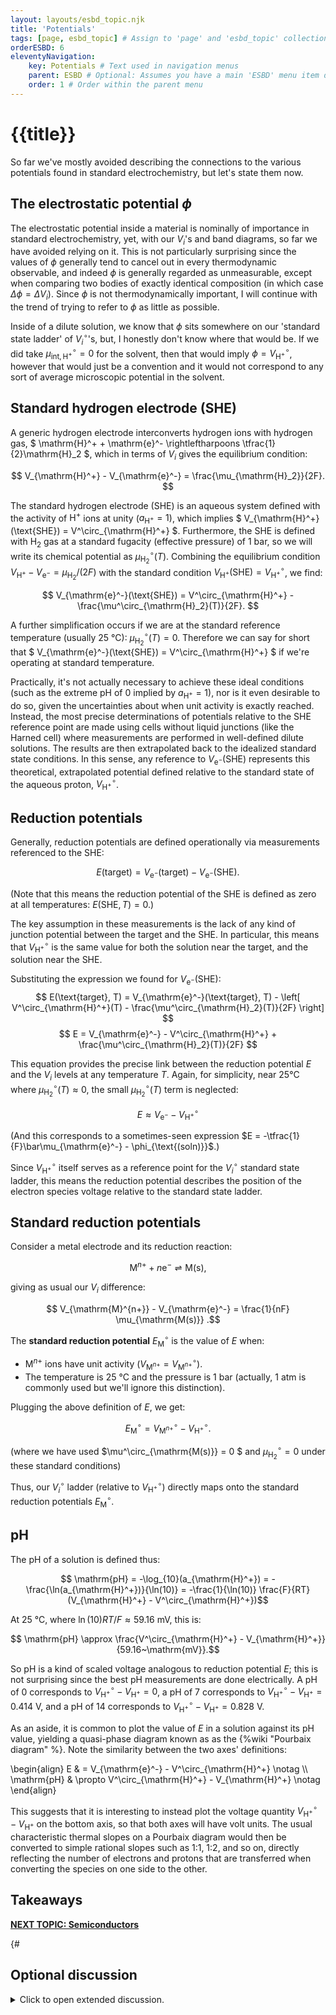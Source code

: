 ```yaml
---
layout: layouts/esbd_topic.njk
title: 'Potentials'
tags: [page, esbd_topic] # Assign to 'page' and 'esbd_topic' collections
orderESBD: 6
eleventyNavigation:
    key: Potentials # Text used in navigation menus
    parent: ESBD # Optional: Assumes you have a main 'ESBD' menu item defined elsewhere
    order: 1 # Order within the parent menu
---
```


# {{title}}

So far we've mostly avoided describing the connections to the various potentials found in standard electrochemistry, but let's state them now.

## The electrostatic potential $\phi$

The electrostatic potential inside a material is nominally of importance in standard electrochemistry, yet, with our $V_i$'s and band diagrams, so far we have avoided relying on it. This is not particularly surprising since the values of $\phi$ generally tend to cancel out in every thermodynamic observable, and indeed $\phi$ is generally regarded as unmeasurable, except when comparing two bodies of exactly identical composition (in which case $\Delta\phi = \Delta V_i$). Since $\phi$ is not thermodynamically important, I will continue with the trend of trying to refer to $\phi$ as little as possible.

Inside of a dilute solution, we know that $\phi$ sits somewhere on our 'standard state ladder' of $V^\circ_i$'s, but, I honestly don't know where that would be. If we did take $\mu^\circ_{\mathrm{int},\mathrm{H}^+} = 0$ for the solvent, then that would imply $\phi = V^\circ_{\mathrm{H}^+}$, however that would just be a convention and it would not correspond to any sort of average microscopic potential in the solvent.

## Standard hydrogen electrode (SHE)

A generic hydrogen electrode interconverts hydrogen ions with hydrogen gas, $ \mathrm{H}^+ + \mathrm{e}^- \rightleftharpoons \tfrac{1}{2}\mathrm{H}_2 $, which in terms of $V_i$ gives the equilibrium condition:

$$ V_{\mathrm{H}^+} - V_{\mathrm{e}^-} = \frac{\mu_{\mathrm{H}_2}}{2F}. $$

The standard hydrogen electrode (SHE) is an aqueous system defined with the activity of $\mathrm{H}^+$ ions at unity ($a_{\mathrm{H}^+} = 1$), which implies $ V_{\mathrm{H}^+}(\text{SHE}) = V^\circ_{\mathrm{H}^+} $. Furthermore, the SHE is defined with $\mathrm{H}_2$ gas at a standard fugacity (effective pressure) of 1 bar, so we will write its chemical potential as $\mu^\circ_{\mathrm{H}_2}(T)$. Combining the equilibrium condition $V_{\mathrm{H}^+} - V_{\mathrm{e}^-} = \mu_{\mathrm{H}_2}/(2F)$ with the standard condition $V_{\mathrm{H}^+}(\text{SHE}) = V^\circ_{\mathrm{H}^+}$, we find:

$$ V_{\mathrm{e}^-}(\text{SHE}) = V^\circ_{\mathrm{H}^+} - \frac{\mu^\circ_{\mathrm{H}_2}(T)}{2F}. $$

A further simplification occurs if we are at the standard reference temperature (usually 25&nbsp;°C): $\mu^\circ_{\mathrm{H}_2}(T) = 0$. Therefore we can say for short that $ V_{\mathrm{e}^-}(\text{SHE}) = V^\circ_{\mathrm{H}^+} $ if we're operating at standard temperature.

Practically, it's not actually necessary to achieve these ideal conditions (such as the extreme pH of 0 implied by $a_{\mathrm{H}^+} = 1$), nor is it even desirable to do so, given the uncertainties about when unit activity is exactly reached. Instead, the most precise determinations of potentials relative to the SHE reference point are made using cells without liquid junctions (like the Harned cell) where measurements are performed in well-defined dilute solutions. The results are then extrapolated back to the idealized standard state conditions. In this sense, any reference to $V_{\mathrm{e}^-}(\text{SHE})$ represents this theoretical, extrapolated potential defined relative to the standard state of the aqueous proton, $V^\circ_{\mathrm{H}^+}$.

## Reduction potentials

Generally, reduction potentials are defined operationally via measurements referenced to the SHE:

$$ E(\text{target}) = V_{\mathrm{e}^-}(\text{target}) - V_{\mathrm{e}^-}(\text{SHE}). $$

(Note that this means the reduction potential of the SHE is defined as zero at all temperatures: $E(\text{SHE}, T) = 0$.)

The key assumption in these measurements is the lack of any kind of junction potential between the target and the SHE. In particular, this means that $V^\circ_{\mathrm{H}^+}$ is the same value for both the solution near the target, and the solution near the SHE.

Substituting the expression we found for $V_{\mathrm{e}^-}(\text{SHE})$:
$$ E(\text{target}, T) = V_{\mathrm{e}^-}(\text{target}, T) - \left[ V^\circ_{\mathrm{H}^+}(T) - \frac{\mu^\circ_{\mathrm{H}_2}(T)}{2F} \right] $$
$$ E = V_{\mathrm{e}^-} - V^\circ_{\mathrm{H}^+} + \frac{\mu^\circ_{\mathrm{H}_2}(T)}{2F} $$

This equation provides the precise link between the reduction potential $E$ and the $V_i$ levels at any temperature $T$. Again, for simplicity, near 25°C where $\mu^\circ_{\mathrm{H}_2}(T) \approx 0$, the small $\mu^\circ_{\mathrm{H}_2}(T)$ term is neglected:

$$ E \approx V_{\mathrm{e}^-} - V^\circ_{\mathrm{H}^+} $$

(And this corresponds to a sometimes-seen expression $E = -\tfrac{1}{F}\bar\mu_{\mathrm{e}^-} - \phi_{\text{(soln)}}$.)

Since $V^\circ_{\mathrm{H}^+}$ itself serves as a reference point for the $V^\circ_{i}$ standard state ladder, this means the reduction potential describes the position of the electron species voltage relative to the standard state ladder.

## Standard reduction potentials

Consider a metal electrode and its reduction reaction:

$$ \mathrm{M}^{n+} + n \mathrm{e}^- \rightleftharpoons \mathrm{M(s)} , $$

giving as usual our $V_i$ difference:

$$ V_{\mathrm{M}^{n+}} - V_{\mathrm{e}^-} = \frac{1}{nF} \mu_{\mathrm{M(s)}} .$$

The **standard reduction potential** $E^\circ_{\mathrm{M}}$ is the value of $E$ when:

* $\mathrm{M}^{n+}$ ions have unit activity ($V_{\mathrm{M}^{n+}} = V^\circ_{\mathrm{M}^{n+}}$).
* The temperature is 25&nbsp;°C and the pressure is 1 bar (actually, 1 atm is commonly used but we'll ignore this distinction).

Plugging the above definition of $E$, we get:

$$ E^\circ_{\mathrm{M}} = V^\circ_{\mathrm{M}^{n+}} - V^\circ_{\mathrm{H}^+} .$$

(where we have used $\mu^\circ_{\mathrm{M(s)}} = 0 $ and $\mu^\circ_{\mathrm{H}_2} = 0$ under these standard conditions)

Thus, our $V^\circ_i$ ladder (relative to $V^\circ_{\mathrm{H}^+}$) directly maps onto the standard reduction potentials $E^\circ_{\mathrm{M}}$.

## pH

The pH of a solution is defined thus:

$$ \mathrm{pH} = -\log_{10}(a_{\mathrm{H}^+}) = -\frac{\ln(a_{\mathrm{H}^+})}{\ln(10)} = -\frac{1}{\ln(10)} \frac{F}{RT}(V_{\mathrm{H}^+} - V^\circ_{\mathrm{H}^+})$$

At 25&nbsp;°C, where $\ln(10)RT/F \approx 59.16~\mathrm{mV}$, this is:

$$ \mathrm{pH} \approx \frac{V^\circ_{\mathrm{H}^+} - V_{\mathrm{H}^+}}{59.16~\mathrm{mV}}.$$

So $\mathrm{pH}$ is a kind of scaled voltage analogous to reduction potential $E$; this is not surprising since the best pH measurements are done electrically. A pH of 0 corresponds to $V^\circ_{\mathrm{H}^+} - V_{\mathrm{H}^+} = 0$, a pH of 7 corresponds to $V^\circ_{\mathrm{H}^+} - V_{\mathrm{H}^+} = 0.414~\mathrm{V}$, and a pH of 14 corresponds to $V^\circ_{\mathrm{H}^+} - V_{\mathrm{H}^+} = 0.828~\mathrm{V}$.

As an aside, it is common to plot the value of $E$ in a solution against its $\mathrm{pH}$ value, yielding a quasi-phase diagram known as as the {%wiki "Pourbaix diagram" %}. Note the similarity between the two axes' definitions:

\begin{align}
E & =  V_{\mathrm{e}^-} - V^\circ_{\mathrm{H}^+} \notag \\\\
 \mathrm{pH} & \propto V^\circ_{\mathrm{H}^+} - V_{\mathrm{H}^+} \notag
\end{align}

This suggests that it is interesting to instead plot the voltage quantity $V^\circ_{\mathrm{H}^+} - V_{\mathrm{H}^+}$ on the bottom axis, so that both axes will have volt units. The usual characteristic thermal slopes on a Pourbaix diagram would then be converted to simple rational slopes such as 1:1, 1:2, and so on, directly reflecting the number of electrons and protons that are transferred when converting the species on one side to the other.

## Takeaways


[**NEXT TOPIC: Semiconductors**](../semiconductors/)

{#   

## Optional discussion

<details>
<summary>
Click to open extended discussion.
</summary>
#}
